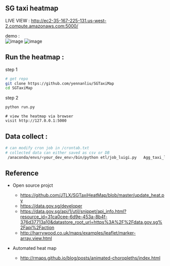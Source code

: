 ## SG taxi heatmap 




LIVE VIEW : <http://ec2-35-167-225-131.us-west-2.compute.amazonaws.com:5000/>

demo :  
		![image](https://github.com/yennanliu/SGTaxiMap/blob/master/data/taxi_location.png)
		![image](https://github.com/yennanliu/SGTaxiMap/blob/master/data/heatmap.png)




## Run the heatmap :

step 1 

```Bash
# get repo 
git clone https://github.com/yennanliu/SGTaxiMap
cd SGTaxiMap

```

step 2 

```Bash
python run.py
```
```
# view the heatmap via browser 
visit http://127.0.0.1:5000 
```


## Data collect :

```Bash 
# can modify cron job in /crontab.txt 
# collected data can either saved as csv or DB 
 /anaconda/envs/<your_dev_env>/bin/python etl/job_luigi.py   Agg_taxi_locations

```

## Reference 

- Open source projct 
	- https://github.com/JTLX/SGTaxiHeatMap/blob/master/update_heat.py
	- https://data.gov.sg/developer
	- https://data.gov.sg/api/1/util/snippet/api_info.html?resource_id=31ca0cee-6d9e-453a-8b4f-376d37713a10&datastore_root_url=https%3A%2F%2Fdata.gov.sg%2Fapi%2Faction
	- http://harrywood.co.uk/maps/examples/leaflet/marker-array.view.html

- Automated heat map 
	- http://rmaps.github.io/blog/posts/animated-choropleths/index.html




